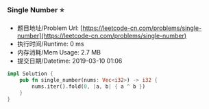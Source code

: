 
### Single Number :star:
- 题目地址/Problem Url: [https://leetcode-cn.com/problems/single-number](https://leetcode-cn.com/problems/single-number)
- 执行时间/Runtime: 0 ms 
- 内存消耗/Mem Usage: 2.7 MB
- 提交日期/Datetime: 2019-03-10 01:06

```rust
impl Solution {
    pub fn single_number(nums: Vec<i32>) -> i32 {
        nums.iter().fold(0, |a, b| { a ^ b })
    }
}
```
